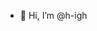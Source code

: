 - 👋 Hi, I’m @h-igh

<!---
h-igh/h-igh is a ✨ special ✨ repository because its `README.md` (this file) appears on your GitHub profile.
You can click the Preview link to take a look at your changes.
--->
